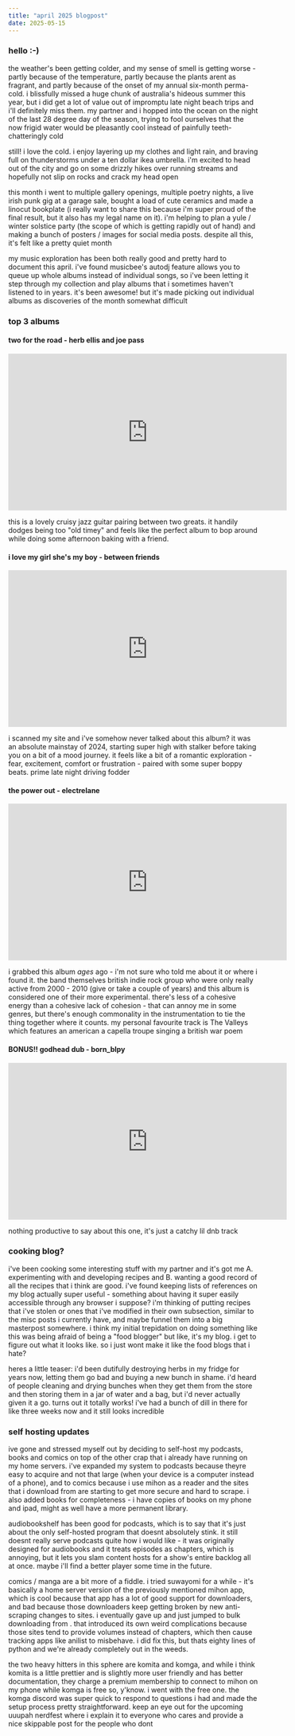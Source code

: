 ```yaml
---
title: "april 2025 blogpost"
date: 2025-05-15
---
```


<img style="display:none;" src="/_assets/img/blog/ohwell.jpg"></img>

### hello :-)
the weather's been getting colder, and my sense of smell is getting worse - partly because of the temperature, partly because the plants arent as fragrant, and partly because of the onset of my annual six-month perma-cold. i blissfully missed a huge chunk of australia's hideous summer this year, but i did get a lot of value out of impromptu late night beach trips and i'll definitely miss them. my partner and i hopped into the ocean on the night of the last 28 degree day of the season, trying to fool ourselves that the now frigid water would be pleasantly cool instead of painfully teeth-chatteringly cold

still! i love the cold. i enjoy layering up my clothes and light rain, and braving full on thunderstorms under a ten dollar ikea umbrella. i'm excited to head out of the city and go on some drizzly hikes over running streams and hopefully not slip on rocks and crack my head open

this month i went to multiple gallery openings, multiple poetry nights, a live irish punk gig at a garage sale, bought a load of cute ceramics and made a linocut bookplate (i really want to share this because i'm super proud of the final result, but it also has my legal name on it). i'm helping to plan a yule / winter solstice party (the scope of which is getting rapidly out of hand) and making a bunch of posters / images for social media posts. despite all this, it's felt like a pretty quiet month

my music exploration has been both really good and pretty hard to document this april. i've found musicbee's autodj feature allows you to queue up whole albums instead of individual songs, so i've been letting it step through my collection and play albums that i sometimes haven't listened to in years. it's been awesome! but it's made picking out individual albums as discoveries of the month somewhat difficult

### top 3 albums
#### two for the road - herb ellis and joe pass
<iframe rss-image="/_assets/img/blog/twofortheroad.jpg" rss-link="https://www.youtube.com/watch?list=OLAK5uy_lfVxQWu0XyQwbWJNi8f8JcdDnvj31jDZM&v=GPSPce8EESo" rss-linkname="two for the road by herb ellis and joe pass" width="560" height="315" src="https://www.youtube-nocookie.com/embed/videoseries?list=OLAK5uy_lfVxQWu0XyQwbWJNi8f8JcdDnvj31jDZM" title="YouTube video player" frameborder="0" allow="accelerometer; autoplay; clipboard-write; encrypted-media; gyroscope; picture-in-picture; web-share" referrerpolicy="strict-origin-when-cross-origin" allowfullscreen></iframe>

this is a lovely cruisy jazz guitar pairing between two greats. it handily dodges being too "old timey" and feels like the perfect album to bop around while doing some afternoon baking with a friend. 

#### i love my girl she's my boy - between friends
<iframe rss-image="/_assets/img/blog/ilovemygirlshesmyboy.jpg" rss-link="https://www.youtube.com/watch?list=OLAK5uy_nvypautl-scpB_vIo-7E7iUPOxINVKCtI&v=aFS8oNzeq50" rss-linkname="i love my girl, she's my boy by between friends" width="560" height="315" src="https://www.youtube-nocookie.com/embed/videoseries?list=OLAK5uy_nvypautl-scpB_vIo-7E7iUPOxINVKCtI" title="YouTube video player" frameborder="0" allow="accelerometer; autoplay; clipboard-write; encrypted-media; gyroscope; picture-in-picture; web-share" referrerpolicy="strict-origin-when-cross-origin" allowfullscreen></iframe>

i scanned my site and i've somehow never talked about this album? it was an absolute mainstay of 2024, starting super high with stalker before taking you on a bit of a mood journey. it feels like a bit of a romantic exploration - fear, excitement, comfort or frustration - paired with some super boppy beats. prime late night driving fodder 

#### the power out - electrelane 
<iframe rss-image="/_assets/img/blog/thepowerout.jpg" rss-link="https://www.youtube.com/watch?list=OLAK5uy_m8tdxCVORmuEEZln4BVYUi7sc_hSkJ_8A&v=cjGy2aoOoaA" rss-linkname="the power out by electrelane" width="560" height="315" src="https://www.youtube-nocookie.com/embed/videoseries?list=OLAK5uy_m8tdxCVORmuEEZln4BVYUi7sc_hSkJ_8A" title="YouTube video player" frameborder="0" allow="accelerometer; autoplay; clipboard-write; encrypted-media; gyroscope; picture-in-picture; web-share" referrerpolicy="strict-origin-when-cross-origin" allowfullscreen></iframe>

i grabbed this album _ages_ ago - i'm not sure who told me about it or where i found it. the band themselves british indie rock group who were only really active from 2000 - 2010 (give or take a couple of years) and this album is considered one of their more experimental. there's less of a cohesive energy than a cohesive lack of cohesion - that can annoy me in some genres, but there's enough commonality in the instrumentation to tie the thing together where it counts. my personal favourite track is The Valleys which features an american a capella troupe singing a british war poem

#### BONUS!! godhead dub - born_blpy
<iframe rss-image="/_assets/img/blog/godheaddub.webp" rss-link="https://www.youtube.com/watch?v=K6rKzrLKeNM" rss-linkname="godhead dub by born_blpy" width="560" height="315" src="https://www.youtube.com/embed/K6rKzrLKeNM?si=hdaBiZvgxjNrLkPU" title="YouTube video player" frameborder="0" allow="accelerometer; autoplay; clipboard-write; encrypted-media; gyroscope; picture-in-picture; web-share" referrerpolicy="strict-origin-when-cross-origin" allowfullscreen></iframe>

nothing productive to say about this one, it's just a catchy lil dnb track

### cooking blog?
i've been cooking some interesting stuff with my partner and it's got me A. experimenting with and developing recipes and B. wanting a good record of all the recipes that i think are good. i've found keeping lists of references on my blog actually super useful - something about having it super easily accessible through any browser i suppose? i'm thinking of putting recipes that i've stolen or ones that i've modified in their own subsection, similar to the misc posts i currently have, and maybe funnel them into a big masterpost somewhere. i think my initial trepidation on doing something like this was being afraid of being a "food blogger" but like, it's my blog. i get to figure out what it looks like. so i just wont make it like the food blogs that i hate?

heres a little teaser: i'd been dutifully destroying herbs in my fridge for years now, letting them go bad and buying a new bunch in shame. i'd heard of people cleaning and drying bunches when they get them from the store and then storing them in a jar of water and a bag, but i'd never actually given it a go. turns out it totally works! i've had a bunch of dill in there for like three weeks now and it still looks incredible

### self hosting updates
ive gone and stressed myself out by deciding to self-host my podcasts, books and comics on top of the other crap that i already have running on my home servers. i've expanded my system to podcasts because theyre easy to acquire and not that large (when your device is a computer instead of a phone), and to comics because i use mihon as a reader and the sites that i download from are starting to get more secure and hard to scrape. i also added books for completeness - i have copies of books on my phone and ipad, might as well have a more permanent library.

audiobookshelf has been good for podcasts, which is to say that it's just about the only self-hosted program that doesnt absolutely stink. it still doesnt really serve podcasts quite how i would like - it was originally designed for audiobooks and it treats episodes as chapters, which is annoying, but it lets you slam content hosts for a show's entire backlog all at once. maybe i'll find a better player some time in the future.

comics / manga are a bit more of a fiddle. i tried suwayomi for a while - it's basically a home server version of the previously mentioned mihon app, which is cool because that app has a lot of good support for downloaders, and bad because those downloaders keep getting broken by new anti-scraping changes to sites. i eventually gave up and just jumped to bulk downloading from <LEGAL ACQUISITION SITES>. that introduced its own weird complications because those sites tend to provide volumes instead of chapters, which then cause tracking apps like anilist to misbehave. i did fix this, but thats eighty lines of python and we're already completely out in the weeds.

the two heavy hitters in this sphere are komita and komga, and while i think komita is a little prettier and is slightly more user friendly and has better documentation, they charge a premium membership to connect to mihon on my phone while komga is free so, y'know. i went with the free one. the komga discord was super quick to respond to questions i had and made the setup process pretty straightforward. keep an eye out for the upcoming uuupah nerdfest where i explain it to everyone who cares and provide a nice skippable post for the people who dont
